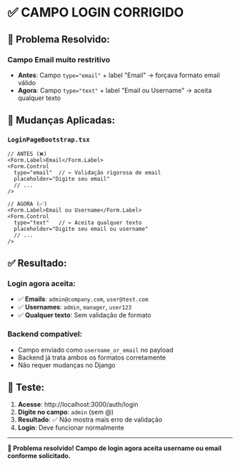 # ✅ CAMPO LOGIN CORRIGIDO

## 🔧 **Problema Resolvido:**

### **Campo Email muito restritivo**
- **Antes**: Campo `type="email"` + label "Email" → forçava formato email válido
- **Agora**: Campo `type="text"` + label "Email ou Username" → aceita qualquer texto

## 📝 **Mudanças Aplicadas:**

### `LoginPageBootstrap.tsx`
```tsx
// ANTES (❌)
<Form.Label>Email</Form.Label>
<Form.Control
  type="email"  // ← Validação rigorosa de email
  placeholder="Digite seu email"
  // ...
/>

// AGORA (✅)
<Form.Label>Email ou Username</Form.Label>
<Form.Control
  type="text"   // ← Aceita qualquer texto
  placeholder="Digite seu email ou username"
  // ...
/>
```

## ✅ **Resultado:**

### **Login agora aceita:**
- ✅ **Emails**: `admin@company.com`, `user@test.com`
- ✅ **Usernames**: `admin`, `manager`, `user123`
- ✅ **Qualquer texto**: Sem validação de formato

### **Backend compatível:**
- Campo enviado como `username_or_email` no payload
- Backend já trata ambos os formatos corretamente
- Não requer mudanças no Django

## 🧪 **Teste:**

1. **Acesse**: http://localhost:3000/auth/login
2. **Digite no campo**: `admin` (sem @)
3. **Resultado**: ✅ Não mostra mais erro de validação
4. **Login**: Deve funcionar normalmente

---

**🎉 Problema resolvido! Campo de login agora aceita username ou email conforme solicitado.**

